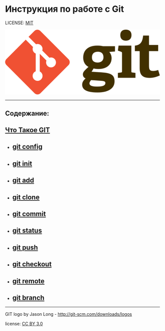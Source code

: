 # **Инструкция по работе с Git**

LICENSE: [MIT](./license.md)

![Git logo](./Git-logo.svg)

---


## **Содержание:**

## [Что Такое GIT](./information.md)

+ ## [git config](./config.md)

+ ## [git init](./init.md)

+ ## [git add](./add.md)

+ ## [git clone](./clone.md)

+ ## [git commit](./commit.md)

+ ## [git status](./status.md)

+ ## [git push](./push.md)

+ ## [git checkout](./checkout.md)

+ ## [git remote](./remote.md)

+ ## [git branch](./branch.md)

---

GIT logo by Jason Long - http://git-scm.com/downloads/logos

license: [CC BY 3.0](https://creativecommons.org/licenses/by/4.0/)

